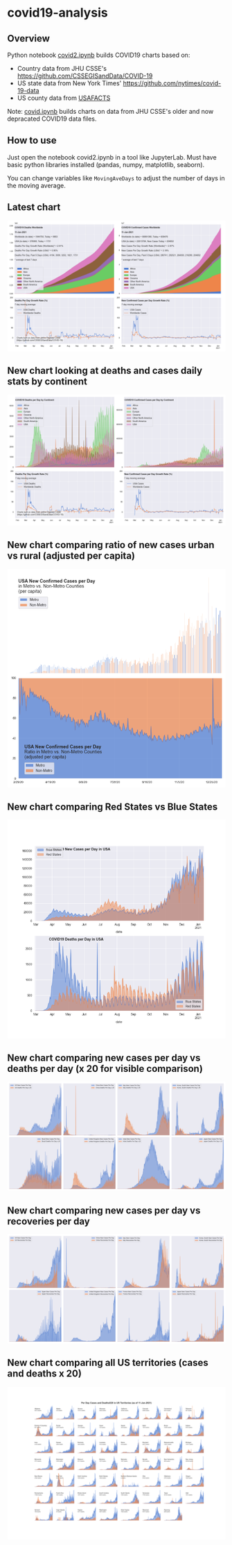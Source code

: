 # covid19-analysis

## Overview
Python notebook [covid2.ipynb](https://github.com/danlaw/covid19-analysis/blob/master/covid2.ipynb) builds COVID19 charts based on:
* Country data from JHU CSSE's https://github.com/CSSEGISandData/COVID-19
* US state data from New York Times' https://github.com/nytimes/covid-19-data
* US county data from [USAFACTS](https://usafacts.org/visualizations/coronavirus-covid-19-spread-map/)

Note: [covid.ipynb](https://github.com/danlaw/covid19-analysis/blob/master/covid.ipynb) builds charts on data from JHU CSSE's older and now depracated COVID19 data files.

## How to use
Just open the notebook covid2.ipynb in a tool like JupyterLab. Must have basic python libraries installed (pandas, numpy, matplotlib, seaborn).

You can change variables like ``MovingAveDays`` to adjust the number of days in the moving average.

## Latest chart
![Latest chart](charts/20210111-covid19-chart.png)

## New chart looking at deaths and cases daily stats by continent
![Comparison chart](charts/20210111-covid19-chart-perday.png)

## New chart comparing ratio of new cases urban vs rural (adjusted per capita)
![Urban rural per capita chart](charts/20210111-US-counties-urban-vs-rural-per-capita.png)

## New chart comparing Red States vs Blue States
![Red vs Blue chart](charts/20210111-compare-daily-red-vs-blue-states.png)

## New chart comparing new cases per day vs deaths per day (x 20 for visible comparison)
![Comparison chart](charts/20210111-comparison-chart.png)

## New chart comparing new cases per day vs recoveries per day
![Recovery chart](charts/20210111-comparison-recovery-chart.png)

## New chart comparing all US territories (cases and deaths x 20)
![Territories chart](charts/20210111-compare-US-territories.png)

